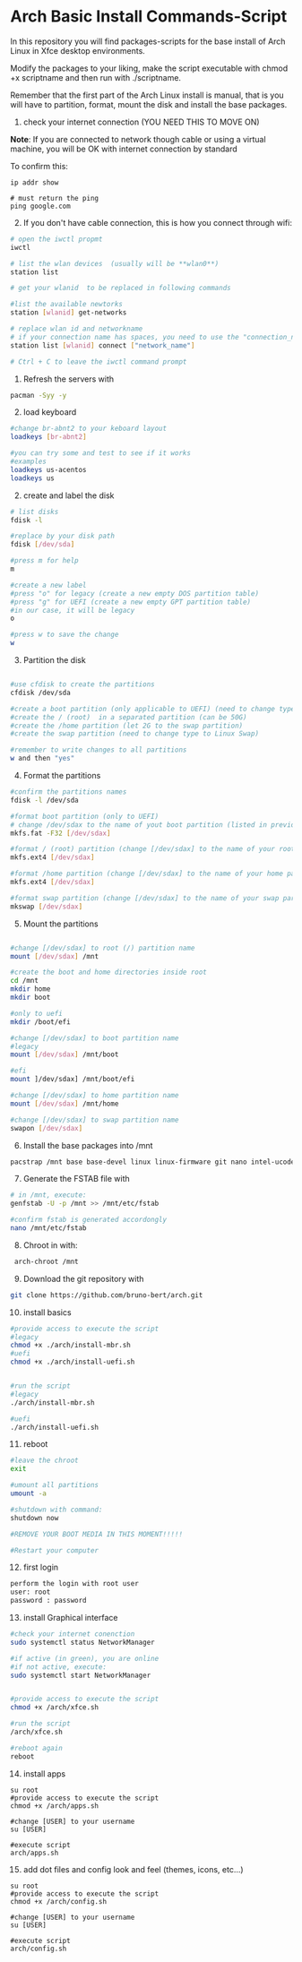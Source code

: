 # Arch Basic Install Commands-Script

In this repository you will find packages-scripts for the base install of Arch Linux in Xfce desktop environments. 

Modify the packages to your liking, make the script executable with chmod +x scriptname and then run with ./scriptname.

Remember that the first part of the Arch Linux install is manual, that is you will have to partition, format, mount the disk and install the base packages.

1. check your internet connection (YOU NEED THIS TO MOVE ON)

**Note**: If you are connected to network though cable or using a virtual machine, you will be OK with internet connection by standard

To confirm this:

```
ip addr show

# must return the ping
ping google.com
```

2. If you don't have cable connection, this is how you connect through wifi:

```bash
# open the iwctl propmt
iwctl

# list the wlan devices  (usually will be **wlan0**)
station list

# get your wlanid  to be replaced in following commands

#list the available newtorks
station [wlanid] get-networks

# replace wlan id and networkname
# if your connection name has spaces, you need to use the "connection_name" between the quotes
station list [wlanid] connect ["network_name"]

# Ctrl + C to leave the iwctl command prompt
```

1. Refresh the servers with 
```bash
pacman -Syy -y
```

2. load keyboard
```bash
#change br-abnt2 to your keboard layout
loadkeys [br-abnt2]

#you can try some and test to see if it works
#examples
loadkeys us-acentos
loadkeys us
```

2. create and label the disk

```bash
# list disks
fdisk -l 

#replace by your disk path
fdisk [/dev/sda]

#press m for help
m

#create a new label
#press "o" for legacy (create a new empty DOS partition table)
#press "g" for UEFI (create a new empty GPT partition table)
#in our case, it will be legacy
o

#press w to save the change
w
```



3. Partition the disk
```bash

#use cfdisk to create the partitions
cfdisk /dev/sda

#create a boot partition (only applicable to UEFI) (need to change type to Linux Boot)
#create the / (root)  in a separated partition (can be 50G)
#create the /home partition (let 2G to the swap partition)
#create the swap partition (need to change type to Linux Swap)

#remember to write changes to all partitions
w and then "yes"
```


4. Format the partitions

```bash
#confirm the partitions names
fdisk -l /dev/sda

#format boot partition (only to UEFI)
# change /dev/sdax to the name of yout boot partition (listed in previous command)
mkfs.fat -F32 [/dev/sdax]

#format / (root) partition (change [/dev/sdax] to the name of your root partition) (usually in linux, use ext4 type)
mkfs.ext4 [/dev/sdax]

#format /home partition (change [/dev/sdax] to the name of your home partition) (usually in linux, use ext4 type)
mkfs.ext4 [/dev/sdax]

#format swap partition (change [/dev/sdax] to the name of your swap partition) (usually in linux, use ext4 type)
mkswap [/dev/sdax]
```

5. Mount the partitions
```bash

#change [/dev/sdax] to root (/) partition name 
mount [/dev/sdax] /mnt

#create the boot and home directories inside root
cd /mnt 
mkdir home
mkdir boot

#only to uefi
mkdir /boot/efi

#change [/dev/sdax] to boot partition name 
#legacy
mount [/dev/sdax] /mnt/boot

#efi
mount ]/dev/sdax] /mnt/boot/efi

#change [/dev/sdax] to home partition name 
mount [/dev/sdax] /mnt/home

#change [/dev/sdax] to swap partition name 
swapon [/dev/sdax]

```


6. Install the base packages into /mnt 

```bash
pacstrap /mnt base base-devel linux linux-firmware git nano intel-ucode (or amd-ucode))
```

7. Generate the FSTAB file with
```bash
# in /mnt, execute:
genfstab -U -p /mnt >> /mnt/etc/fstab

#confirm fstab is generated accordongly
nano /mnt/etc/fstab
```


8. Chroot in with:
```bash
 arch-chroot /mnt
 ```

9. Download the git repository with 
```bash
git clone https://github.com/bruno-bert/arch.git

```

10. install basics

```bash
#provide access to execute the script
#legacy
chmod +x ./arch/install-mbr.sh
#uefi
chmod +x ./arch/install-uefi.sh


#run the script
#legacy
./arch/install-mbr.sh

#uefi
./arch/install-uefi.sh

``` 

11. reboot
```bash
#leave the chroot
exit

#umount all partitions
umount -a

#shutdown with command:
shutdown now

#REMOVE YOUR BOOT MEDIA IN THIS MOMENT!!!!!

#Restart your computer

``` 

12. first login
```bash
perform the login with root user
user: root
password : password
```

13. install Graphical interface
```bash
#check your internet conenction
sudo systemctl status NetworkManager

#if active (in green), you are online
#if not active, execute:
sudo systemctl start NetworkManager


#provide access to execute the script
chmod +x /arch/xfce.sh

#run the script
/arch/xfce.sh

#reboot again
reboot
``` 

14. install apps
```
su root
#provide access to execute the script
chmod +x /arch/apps.sh

#change [USER] to your username
su [USER]

#execute script
arch/apps.sh
```

15. add dot files and config look and feel (themes, icons, etc...)
```
su root
#provide access to execute the script
chmod +x /arch/config.sh

#change [USER] to your username
su [USER]

#execute script
arch/config.sh
```
